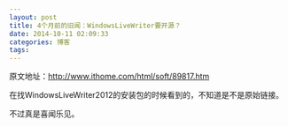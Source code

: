 ```yaml
---
layout: post
title: 4个月前的旧闻：WindowsLiveWriter要开源？
date: 2014-10-11 02:09:33
categories: 博客
tags: 
---
```

原文地址：http://www.ithome.com/html/soft/89817.htm

在找WindowsLiveWriter2012的安装包的时候看到的，不知道是不是原始链接。

不过真是喜闻乐见。
